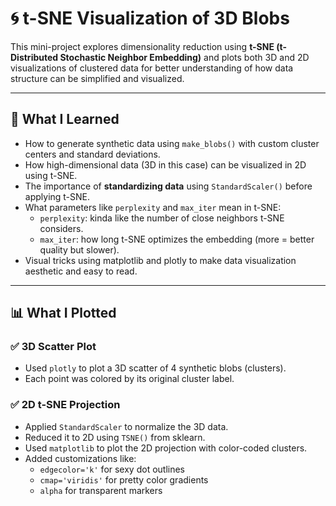 # 🌀 t-SNE Visualization of 3D Blobs

This mini-project explores dimensionality reduction using **t-SNE (t-Distributed Stochastic Neighbor Embedding)** and plots both 3D and 2D visualizations of clustered data for better understanding of how data structure can be simplified and visualized.

---

## 🌟 What I Learned

- How to generate synthetic data using `make_blobs()` with custom cluster centers and standard deviations.
- How high-dimensional data (3D in this case) can be visualized in 2D using t-SNE.
- The importance of **standardizing data** using `StandardScaler()` before applying t-SNE.
- What parameters like `perplexity` and `max_iter` mean in t-SNE:
  - `perplexity`: kinda like the number of close neighbors t-SNE considers.
  - `max_iter`: how long t-SNE optimizes the embedding (more = better quality but slower).
- Visual tricks using matplotlib and plotly to make data visualization aesthetic and easy to read.

---

## 📊 What I Plotted

### ✅ 3D Scatter Plot
- Used `plotly` to plot a 3D scatter of 4 synthetic blobs (clusters).
- Each point was colored by its original cluster label.

### ✅ 2D t-SNE Projection
- Applied `StandardScaler` to normalize the 3D data.
- Reduced it to 2D using `TSNE()` from sklearn.
- Used `matplotlib` to plot the 2D projection with color-coded clusters.
- Added customizations like:
  - `edgecolor='k'` for sexy dot outlines
  - `cmap='viridis'` for pretty color gradients
  - `alpha` for transparent markers
